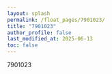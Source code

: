 ```yaml
---
layout: splash
permalink: /float_pages/7901023/
title: "7901023"
author_profile: false
last_modified_at: 2025-06-13
toc: false
---
```

 
7901023

